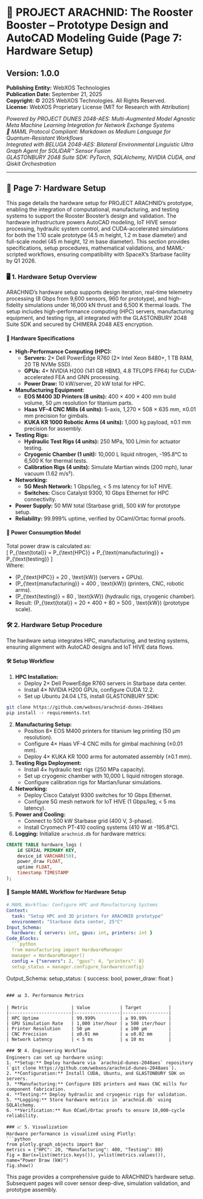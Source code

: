 # 🚀 PROJECT ARACHNID: The Rooster Booster – Prototype Design and AutoCAD Modeling Guide (Page 7: Hardware Setup)

## Version: 1.0.0  
**Publishing Entity:** WebXOS Technologies  
**Publication Date:** September 21, 2025  
**Copyright:** © 2025 WebXOS Technologies. All Rights Reserved.  
**License:** WebXOS Proprietary License (MIT for Research with Attribution)  

*Powered by PROJECT DUNES 2048-AES: Multi-Augmented Model Agnostic Meta Machine Learning Integration for Network Exchange Systems*  
*🐪 MAML Protocol Compliant: Markdown as Medium Language for Quantum-Resistant Workflows*  
*Integrated with BELUGA 2048-AES: Bilateral Environmental Linguistic Ultra Graph Agent for SOLIDAR™ Sensor Fusion*  
*GLASTONBURY 2048 Suite SDK: PyTorch, SQLAlchemy, NVIDIA CUDA, and Qiskit Orchestration*  

---

## 📜 Page 7: Hardware Setup  

This page details the hardware setup for PROJECT ARACHNID’s prototype, enabling the integration of computational, manufacturing, and testing systems to support the Rooster Booster’s design and validation. The hardware infrastructure powers AutoCAD modeling, IoT HIVE sensor processing, hydraulic system control, and CUDA-accelerated simulations for both the 1:10 scale prototype (4.5 m height, 1.2 m base diameter) and full-scale model (45 m height, 12 m base diameter). This section provides specifications, setup procedures, mathematical validations, and MAML-scripted workflows, ensuring compatibility with SpaceX’s Starbase facility by Q1 2026.

### 🖥️ 1. Hardware Setup Overview  

ARACHNID’s hardware setup supports design iteration, real-time telemetry processing (8 Gbps from 9,600 sensors, 960 for prototype), and high-fidelity simulations under 16,000 kN thrust and 6,500 K thermal loads. The setup includes high-performance computing (HPC) servers, manufacturing equipment, and testing rigs, all integrated with the GLASTONBURY 2048 Suite SDK and secured by CHIMERA 2048 AES encryption.

#### 📏 Hardware Specifications  
- **High-Performance Computing (HPC):**  
  - **Servers:** 2× Dell PowerEdge R760 (2× Intel Xeon 8480+, 1 TB RAM, 20 TB NVMe SSD).  
  - **GPUs:** 4× NVIDIA H200 (141 GB HBM3, 4.8 TFLOPS FP64) for CUDA-accelerated FEA and GNN processing.  
  - **Power Draw:** 10 kW/server, 20 kW total for HPC.  
- **Manufacturing Equipment:**  
  - **EOS M400 3D Printers (8 units):** 400 × 400 × 400 mm build volume, 50 µm resolution for titanium parts.  
  - **Haas VF-4 CNC Mills (4 units):** 5-axis, 1,270 × 508 × 635 mm, ±0.01 mm precision for gimbals.  
  - **KUKA KR 1000 Robotic Arms (4 units):** 1,000 kg payload, ±0.1 mm precision for assembly.  
- **Testing Rigs:**  
  - **Hydraulic Test Rigs (4 units):** 250 MPa, 100 L/min for actuator testing.  
  - **Cryogenic Chamber (1 unit):** 10,000 L liquid nitrogen, -195.8°C to 6,500 K for thermal tests.  
  - **Calibration Rigs (4 units):** Simulate Martian winds (200 mph), lunar vacuum (1.62 m/s²).  
- **Networking:**  
  - **5G Mesh Network:** 1 Gbps/leg, < 5 ms latency for IoT HIVE.  
  - **Switches:** Cisco Catalyst 9300, 10 Gbps Ethernet for HPC connectivity.  
- **Power Supply:** 50 MW total (Starbase grid), 500 kW for prototype setup.  
- **Reliability:** 99.999% uptime, verified by OCaml/Ortac formal proofs.  

#### 🔢 Power Consumption Model  
Total power draw is calculated as:  
\[
P_{\text{total}} = P_{\text{HPC}} + P_{\text{manufacturing}} + P_{\text{testing}}
\]  
Where:  
- \(P_{\text{HPC}} = 20 \, \text{kW}\) (servers + GPUs).  
- \(P_{\text{manufacturing}} = 400 \, \text{kW}\) (printers, CNC, robotic arms).  
- \(P_{\text{testing}} = 80 \, \text{kW}\) (hydraulic rigs, cryogenic chamber).  
- Result: \(P_{\text{total}} = 20 + 400 + 80 = 500 \, \text{kW}\) (prototype scale).  

### 🛠️ 2. Hardware Setup Procedure  

The hardware setup integrates HPC, manufacturing, and testing systems, ensuring alignment with AutoCAD designs and IoT HIVE data flows.

#### 🛠️ Setup Workflow  
1. **HPC Installation:**  
   - Deploy 2× Dell PowerEdge R760 servers in Starbase data center.  
   - Install 4× NVIDIA H200 GPUs, configure CUDA 12.2.  
   - Set up Ubuntu 24.04 LTS, install GLASTONBURY SDK:  
```bash
git clone https://github.com/webxos/arachnid-dunes-2048aes
pip install -r requirements.txt
```
2. **Manufacturing Setup:**  
   - Position 8× EOS M400 printers for titanium leg printing (50 µm resolution).  
   - Configure 4× Haas VF-4 CNC mills for gimbal machining (±0.01 mm).  
   - Deploy 4× KUKA KR 1000 arms for automated assembly (±0.1 mm).  
3. **Testing Rigs Deployment:**  
   - Install 4× hydraulic test rigs (250 MPa capacity).  
   - Set up cryogenic chamber with 10,000 L liquid nitrogen storage.  
   - Configure calibration rigs for Martian/lunar simulations.  
4. **Networking:**  
   - Deploy Cisco Catalyst 9300 switches for 10 Gbps Ethernet.  
   - Configure 5G mesh network for IoT HIVE (1 Gbps/leg, < 5 ms latency).  
5. **Power and Cooling:**  
   - Connect to 500 kW Starbase grid (400 V, 3-phase).  
   - Install Cryomech PT-410 cooling systems (410 W at -195.8°C).  
6. **Logging:** Initialize `arachnid.db` for hardware metrics:  
```sql
CREATE TABLE hardware_logs (
    id SERIAL PRIMARY KEY,
    device_id VARCHAR(50),
    power_draw FLOAT,
    uptime FLOAT,
    timestamp TIMESTAMP
);
```

#### 📜 Sample MAML Workflow for Hardware Setup  
```yaml
# MAML Workflow: Configure HPC and Manufacturing Systems
Context:
  task: "Setup HPC and 3D printers for ARACHNID prototype"
  environment: "Starbase data center, 25°C"
Input_Schema:
  hardware: { servers: int, gpus: int, printers: int }
Code_Blocks:
  ```python
  from manufacturing import HardwareManager
  manager = HardwareManager()
  config = {"servers": 2, "gpus": 4, "printers": 8}
  setup_status = manager.configure_hardware(config)
  ```
Output_Schema:
  setup_status: { success: bool, power_draw: float }
```

### 📊 3. Performance Metrics  

| Metric                | Value           | Target          |
|-----------------------|-----------------|-----------------|
| HPC Uptime            | 99.999%         | ≥ 99.99%        |
| GPU Simulation Rate   | 1,000 iter/hour | ≥ 500 iter/hour |
| Printer Resolution    | 50 µm           | ≤ 100 µm        |
| CNC Precision         | ±0.01 mm        | ≤ ±0.02 mm      |
| Network Latency       | < 5 ms          | ≤ 10 ms         |

### 🛠️ 4. Engineering Workflow  
Engineers can set up hardware using:  
1. **Setup:** Deploy hardware via `arachnid-dunes-2048aes` repository (`git clone https://github.com/webxos/arachnid-dunes-2048aes`).  
2. **Configuration:** Install CUDA, Ubuntu, and GLASTONBURY SDK on servers.  
3. **Manufacturing:** Configure EOS printers and Haas CNC mills for component fabrication.  
4. **Testing:** Deploy hydraulic and cryogenic rigs for validation.  
5. **Logging:** Store hardware metrics in `arachnid.db` using SQLAlchemy.  
6. **Verification:** Run OCaml/Ortac proofs to ensure 10,000-cycle reliability.  

### 📈 5. Visualization  
Hardware performance is visualized using Plotly:  
```python
from plotly.graph_objects import Bar
metrics = {"HPC": 20, "Manufacturing": 400, "Testing": 80}
fig = Bar(x=list(metrics.keys()), y=list(metrics.values()), name="Power Draw (kW)")
fig.show()
```

This page provides a comprehensive guide to ARACHNID’s hardware setup. Subsequent pages will cover sensor deep-dive, simulation validation, and prototype assembly.